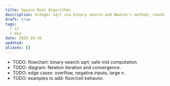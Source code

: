 ```yaml
---
title: Square Root Algorithms
description: Integer sqrt via binary search and Newton's method; rounding pitfalls.
draft: true
tags:
  - cs
  - dsa
date: 2025-10-16
updated:
aliases: []
---
```

- TODO: flowchart: binary-search sqrt; safe mid computation.
- TODO: diagram: Newton iteration and convergence.
- TODO: edge cases: overflow, negative inputs, large n.
- TODO: examples to add: floor/ceil behavior.
